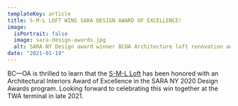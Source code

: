 ```yaml
---
templateKey: article
title: S-M-L LOFT WINS SARA DESIGN AWARD OF EXCELLENCE!
image:
  isPortrait: false
  image: sara-design-awards.jpg
  alt: SARA NY Design award winner BCOA Architecture loft renovation award
date: "2021-01-19"
---
```


BC—OA is thrilled to learn that the [S-M-L Loft](https://bc-oa.com/projects/sml-loft/) has been honored with an Architectural Interiors Award of Excellence in the SARA NY 2020 Design Awards program. Looking forward to celebrating this win together at the TWA terminal in late 2021.
